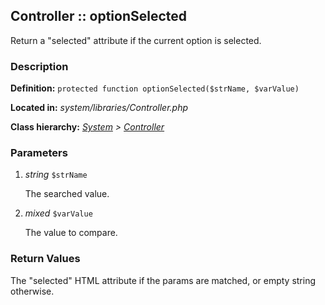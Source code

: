 
Controller :: optionSelected
-------------------------------------------

Return a "selected" attribute if the current option is selected.


### Description ###

**Definition:** `protected function optionSelected($strName, $varValue)`

**Located in:** *system/libraries/Controller.php*

**Class hierarchy:** *[System](../System.md) > [Controller](../Controller.md)*


### Parameters ###

1. *string* `$strName`

	The searched value.

1. *mixed* `$varValue`

	The value to compare.


### Return Values ###

The "selected" HTML attribute if the params are matched, or empty string otherwise.

